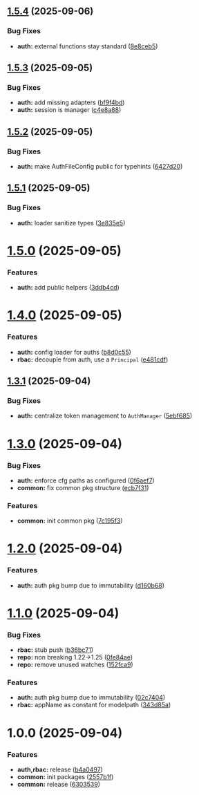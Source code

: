 ## [1.5.4](https://github.com/codespace-operator/common/compare/auth/v1.5.3...auth/v1.5.4) (2025-09-06)


### Bug Fixes

* **auth:** external functions stay standard ([8e8ceb5](https://github.com/codespace-operator/common/commit/8e8ceb5446cb6a443c0c30f6c2753812f67737be))

## [1.5.3](https://github.com/codespace-operator/common/compare/auth/v1.5.2...auth/v1.5.3) (2025-09-05)


### Bug Fixes

* **auth:** add missing adapters ([bf9f4bd](https://github.com/codespace-operator/common/commit/bf9f4bdf4d3a3e45d7376f81bcedd86bb15c89f1))
* **auth:** session is manager ([c4e8a88](https://github.com/codespace-operator/common/commit/c4e8a88d4a64f6f7f7a2fe733487c82668280b1f))

## [1.5.2](https://github.com/codespace-operator/common/compare/auth/v1.5.1...auth/v1.5.2) (2025-09-05)


### Bug Fixes

* **auth:** make AuthFileConfig public for typehints ([6427d20](https://github.com/codespace-operator/common/commit/6427d20b51d466e413347157b0ada5277c2f75dd))

## [1.5.1](https://github.com/codespace-operator/common/compare/auth/v1.5.0...auth/v1.5.1) (2025-09-05)


### Bug Fixes

* **auth:** loader sanitize types ([3e835e5](https://github.com/codespace-operator/common/commit/3e835e5dc9f51afcdd5e55970bc4652f7c13f600))

# [1.5.0](https://github.com/codespace-operator/common/compare/auth/v1.4.0...auth/v1.5.0) (2025-09-05)


### Features

* **auth:** add public helpers ([3ddb4cd](https://github.com/codespace-operator/common/commit/3ddb4cda02553a8f15dede37c4dc84d29f4eaad8))

# [1.4.0](https://github.com/codespace-operator/common/compare/auth/v1.3.1...auth/v1.4.0) (2025-09-05)


### Features

* **auth:** config loader for auths ([b8d0c55](https://github.com/codespace-operator/common/commit/b8d0c553845934d492f69c77810332d6d34c8036))
* **rbac:** decouple from auth, use a `Principal` ([e481cdf](https://github.com/codespace-operator/common/commit/e481cdf9490f1526d88a6d2312eb53d936e10dd5))

## [1.3.1](https://github.com/codespace-operator/common/compare/auth/v1.3.0...auth/v1.3.1) (2025-09-04)


### Bug Fixes

* **auth:** centralize token management to `AuthManager` ([5ebf685](https://github.com/codespace-operator/common/commit/5ebf685e7d47b67b927abafbd0bfdee9e907e2f1))

# [1.3.0](https://github.com/codespace-operator/common/compare/auth/v1.2.0...auth/v1.3.0) (2025-09-04)


### Bug Fixes

* **auth:** enforce cfg paths as configured ([0f6aef7](https://github.com/codespace-operator/common/commit/0f6aef70968802c9f923662220f1e9d0d96deeba))
* **common:** fix common pkg structure ([ecb7f31](https://github.com/codespace-operator/common/commit/ecb7f317bbe9def0503c8bc4a57f3e3449dc384c))


### Features

* **common:** init common pkg ([7c195f3](https://github.com/codespace-operator/common/commit/7c195f3028319980a331c33de243864a9617a288))

# [1.2.0](https://github.com/codespace-operator/common/compare/auth/v1.1.0...auth/v1.2.0) (2025-09-04)


### Features

* **auth:** auth pkg bump due to immutability ([d160b68](https://github.com/codespace-operator/common/commit/d160b683b96901b8627d674b357e9ffb4fdced6d))

# [1.1.0](https://github.com/codespace-operator/common/compare/auth/v1.0.0...auth/v1.1.0) (2025-09-04)


### Bug Fixes

* **rbac:** stub push ([b36bc71](https://github.com/codespace-operator/common/commit/b36bc714a61e34716f17effb7e8a3335e25c045b))
* **repo:** non breaking 1.22->1.25 ([0fe84ae](https://github.com/codespace-operator/common/commit/0fe84ae56947c2daa313d747da1cda0f2aef93bd))
* **repo:** remove unused watches ([152fca9](https://github.com/codespace-operator/common/commit/152fca954c68cf0b33d4337c7921197cd250d7d4))


### Features

* **auth:** auth pkg bump due to immutability ([02c7404](https://github.com/codespace-operator/common/commit/02c7404aefcb4eb108d14179b79e034d7553bc86))
* **rbac:** appName as constant for modelpath ([343d85a](https://github.com/codespace-operator/common/commit/343d85a5228ef17cd89c7d43e7e080651039e1d5))

# 1.0.0 (2025-09-04)


### Features

* **auth,rbac:** release ([b4a0497](https://github.com/codespace-operator/common/commit/b4a04972a579a2863dc5696a363d0eeb7a9559e9))
* **common:** init packages ([2557b1f](https://github.com/codespace-operator/common/commit/2557b1f4ec3846e092a3b3a90bfcd61dc2261d47))
* **common:** release ([6303539](https://github.com/codespace-operator/common/commit/63035393e97c76189fb9096f85b2bb3f632ea5b3))
